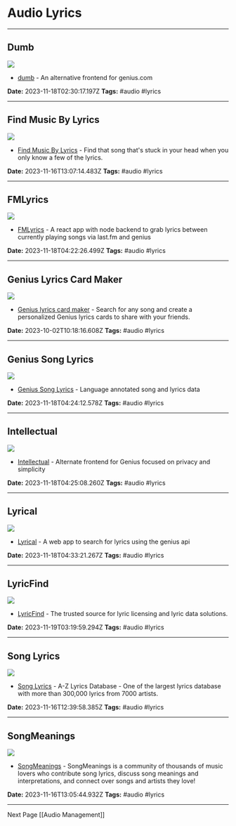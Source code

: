 # Audio Lyrics

---

## Dumb

![](https://rdl.ink/render/https%3A%2F%2Fsing.whatever.social%2F)

- [dumb](https://sing.whatever.social/) - An alternative frontend for genius.com

**Date:** 2023-11-18T02:30:17.197Z
**Tags:** #audio #lyrics

---

## Find Music By Lyrics

![](https://findmusicbylyrics.com/img/logo.png)

- [Find Music By Lyrics](https://findmusicbylyrics.com/) - Find that song that's stuck in your head when you only know a few of the lyrics.

**Date:** 2023-11-16T13:07:14.483Z
**Tags:** #audio #lyrics

---

## FMLyrics

![](https://rdl.ink/render/https%3A%2F%2Ffmlyrics.netlify.app%2F)

- [FMLyrics](https://fmlyrics.netlify.app/) - A react app with node backend to grab lyrics between currently playing songs via last.fm and genius

**Date:** 2023-11-18T04:22:26.499Z
**Tags:** #audio #lyrics

---

## Genius Lyrics Card Maker

![](https://lyrics-card-maker.vercel.app/preview-image.jpg)

- [Genius lyrics card maker](https://lyricscard.vercel.app) - Search for any song and create a personalized Genius lyrics cards to share with your friends.

**Date:** 2023-10-02T10:18:16.608Z
**Tags:** #audio #lyrics

---

## Genius Song Lyrics

![](https://storage.googleapis.com/kaggle-datasets-images/2805070/4840139/bb085b63a5fd185b9266057b9724b4a1/dataset-card.png?t=2023-01-11-20-21-14)

- [Genius Song Lyrics](https://www.kaggle.com/datasets/carlosgdcj/genius-song-lyrics-with-language-information) - Language annotated song and lyrics data

**Date:** 2023-11-18T04:24:12.578Z
**Tags:** #audio #lyrics

---

## Intellectual

![](https://rdl.ink/render/https%3A%2F%2Fintellectual.insprill.net%2F)

- [Intellectual](https://intellectual.insprill.net/) - Alternate frontend for Genius focused on privacy and simplicity

**Date:** 2023-11-18T04:25:08.260Z
**Tags:** #audio #lyrics

---

## Lyrical

![](https://images.genius.com/6132f071bdd3c86a220e59c6aab609fa.1000x1000x1.png)

- [Lyrical](https://lyrica1.netlify.app/) - A web app to search for lyrics using the genius api

**Date:** 2023-11-18T04:33:21.267Z
**Tags:** #audio #lyrics

---

## LyricFind

![](http://static1.squarespace.com/static/5f972a7c930e1b7910954135/t/62df01f03505b563ed695391/1660918856868/LF-LinkedIn_Company-Profile.jpg?format=1500w)

- [LyricFind](https://www.lyricfind.com/) - The trusted source for lyric licensing and lyric data solutions.

**Date:** 2023-11-19T03:19:59.294Z
**Tags:** #audio #lyrics

---

## Song Lyrics

![](https://www.azlyricdb.com/logo.gif)

- [Song Lyrics](https://www.azlyricdb.com/) - A-Z Lyrics Database - One of the largest lyrics database with more than 300,000 lyrics from 7000 artists.

**Date:** 2023-11-16T12:39:58.385Z
**Tags:** #audio #lyrics

---

## SongMeanings

![](https://songmeanings.com/images/img10.webp)

- [SongMeanings](https://songmeanings.com/) - SongMeanings is a community of thousands of music lovers who contribute song lyrics, discuss song meanings and interpretations, and connect over songs and artists they love!

**Date:** 2023-11-16T13:05:44.932Z
**Tags:** #audio #lyrics

---

Next Page [[Audio Management]]
